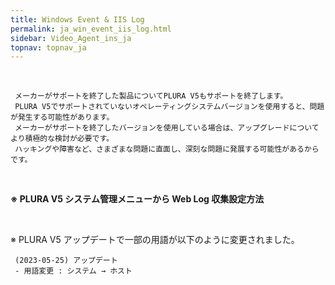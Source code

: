 ```yaml
---
title: Windows Event & IIS Log
permalink: ja_win_event_iis_log.html
sidebar: Video_Agent_ins_ja
topnav: topnav_ja
---
```


<!-- <style>.embed-container { position: relative; padding-bottom: 56.25%; height: 0; overflow: hidden; max-width: 100%; } .embed-container iframe, .embed-container object, .embed-container embed { position: absolute; top: 0; left: 0; width: 100%; height: 100%; }</style><div class='embed-container'><iframe src='https://www.youtube.com/embed/kKLL_sP9w9c' frameborder='0' allowfullscreen></iframe></div> -->

<br />

     メーカーがサポートを終了した製品についてPLURA V5もサポートを終了します。  
     PLURA V5でサポートされていないオペレーティングシステムバージョンを使用すると、問題が発生する可能性があります。  
     メーカーがサポートを終了したバージョンを使用している場合は、アップグレードについてより積極的な検討が必要です。 
     ハッキングや障害など、さまざまな問題に直面し、深刻な問題に発展する可能性があるからです。

<br />

**※ PLURA V5 システム管理メニューから Web Log 収集設定方法**

<!-- <style>.embed-container { position: relative; padding-bottom: 56.25%; height: 0; overflow: hidden; max-width: 100%; } .embed-container iframe, .embed-container object, .embed-container embed { position: absolute; top: 0; left: 0; width: 100%; height: 100%; }</style><div class='embed-container'><iframe src='https://www.youtube.com/embed/-S9GXYO_taY' frameborder='0' allowfullscreen></iframe></div> -->

<br />

※ PLURA V5 アップデートで一部の用語が以下のように変更されました。

     (2023-05-25) アップデート
     - 用語変更 : システム → ホスト

<br />